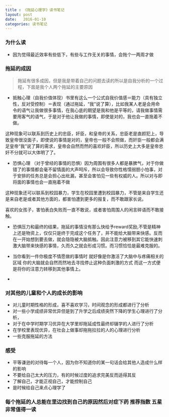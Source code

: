 ```yaml
---
title : 《拖延心理学》读书笔记
layout: post
date:   2016-01-10 
categories: 读书笔记
---
```


###  为什么读

* 因为觉得最近效率有些低下，有些与工作无关的事情，会拖个一两周才做

### 拖延的成因

> 拖延有很多成因，但是我是带着自己的问题去读的所以是自我分析的一个过程，下面是我个人两个拖延的主要原因
* 抵触心理（自我价值体现）书里有这么一个公式自我价值感＝能力（具有独立性，反对受控制）＝表现（通过拖延，“我”说了算），比如我某人老是会用命令的语气让我做很多事情，在我心底的期望是我和他是平等的，请我做事情需要用客气的语气，于是对于他让我做的事情，即使是对的，我也会一直拖着不做。

这种现象可以联系到历史上的忠臣，奸臣，和皇帝的关系，忠臣老是直颜犯上，导致皇帝很没面子，即使说的事情是对的，皇帝也一般不会照做，而奸臣一般都会满足皇帝“我”说了算的需求，皇帝会自然而然的喜欢奸臣，所以历史上大多是皇帝忠奸不分就可以大体明了了。


* 恐惧心理 （对于曾经的事情的恐惧）因为周围有很多人都是暴脾气，对于你做错了的事情都会毫不留情面的大声呵斥，所以会导致你性格懦弱胆小怕事，对于安排的任务总是会担心出纰漏，甚至会害怕见一些有权威的人。所以对与即将面的事情也会一直拖着不做

这种现象还可以联系到校园暴力，学生在校园里遭到校园暴力，不管是来自学生还是来自老是或者其他方面的，都害怕遭到更多的报复，而不敢跟家长说。

喜欢的女孩子，害怕表白失败而一直不敢说，或者害怕周围人的闲言碎语而不敢接触。

* 恐惧压力和最终的结果，拖延的事情没有那么快给予reward奖励,不管是精神上还是物资上，仅仅只是终于完成这个任务了，并不能给大脑带来快感。反而在一开始想到要去做，就会隐隐被大脑抵触。因此注意力被移到其它能快速刺激大脑带来快感的事情，久而久之就会形成习惯。而习惯恰恰是最难克服的。

* 当你看到一件你极度不情愿做的事情时 就好像是你激活了大脑中与疼痛相关的区域 你的大脑就会自然而然地去寻找停止这种负面刺激的方式 而这一方式便是将你的注意力转移到其他事情上。

* 

### 对其他的儿童和个人的成长的影响
* 对儿童时期性格的形成，喜不喜欢学习，时间观念的形成都进行了分析
* 对一些小学成绩非常优异但是到了升学之后成绩突然下降的学生心理进行了分析，
* 对于在中学时期学习优异在大学里却拖延成性最终却辍学的人进行了分析
* 在学校里表现优异，在社会上做事却拖拖拉拉的人的心理进行分析
* 一些克服拖延的方法
###  感受

* 平等谦逊的对待每一个人，因为你不知道你的某一句话会给其他人造成什么样的影响
* 不要给自己太大的压力，有的时候过度的追求完美反而适得其反
* 了解自己，才能正视自己，才能控制自己
* 是时候给自己来点心理学了

### 每个拖延的人总能在里边找到自己的原因然后对症下药    推荐指数 五星   非常值得一读 
